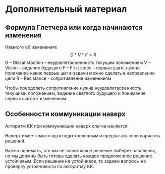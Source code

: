 # Дополнительный материал

## Формула Глетчера или когда начинаются изменения

Немного об изменениях
$$ D * V * F > R $$
D – Dissatisfaction – неудовлетворенность текущим положением
V – Vision – видение будущего
F – First steps – первые шаги, нужно понимание какие первые шаги-задачи можно сделать в направлении цели
R – Resistance - сопротивление изменениям

Чтобы преодолеть сопротивление нужна неудовлетворенность текущими положением, видение светлого будущего и понимание первых шагов к изменениям.

## Особенности коммуникации наверх

Алгоритм КК при коммуникации наверх слегка меняется.

Наверх имеет смысл идти подготовленным и предлагать свои варианты решений.

Важно понимать, что мы не знаем какое решение выберет начальник, но мы должны быть готовы сделать каждое предложенное решение устойчивым. Если решение не устойчивое, то задаем вопросы на проверку устойчивости по алгоритму КК.